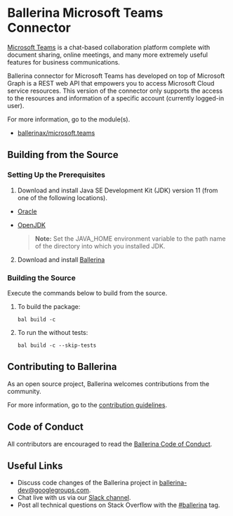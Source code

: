 Ballerina Microsoft Teams Connector
===================
 
[Microsoft Teams](https://www.microsoft.com/en-ww/microsoft-teams/group-chat-software) is a chat-based collaboration 
platform complete with document sharing, online meetings, and many more extremely useful features for business 
communications. 

Ballerina connector for Microsoft Teams has developed on top of Microsoft Graph is a REST web API that empowers you to 
access Microsoft Cloud service resources. This version of the connector only supports the access to the resources and 
information of a specific account (currently logged-in user).
 
For more information, go to the module(s).
- [ballerinax/microsoft.teams](https://docs.central.ballerina.io/ballerinax/microsoft.teams/0.1.0)
 
## Building from the Source
### Setting Up the Prerequisites
1. Download and install Java SE Development Kit (JDK) version 11 (from one of the following locations).
 
  * [Oracle](https://www.oracle.com/java/technologies/javase-jdk11-downloads.html)
 
  * [OpenJDK](https://adoptopenjdk.net/)
 
       > **Note:** Set the JAVA_HOME environment variable to the path name of the directory into which you installed
       JDK.
 
2. Download and install [Ballerina](https://ballerina.io/)
 
 
### Building the Source
 
Execute the commands below to build from the source.
 
1. To build the package:
   ```   
   bal build -c
   ```
2. To run the without tests:
   ```
   bal build -c --skip-tests
   ```
## Contributing to Ballerina
 
As an open source project, Ballerina welcomes contributions from the community.
 
For more information, go to the [contribution guidelines](https://github.com/ballerina-platform/ballerina-lang/blob/master/CONTRIBUTING.md).
 
## Code of Conduct
 
All contributors are encouraged to read the [Ballerina Code of Conduct](https://ballerina.io/code-of-conduct).
 
## Useful Links
 
* Discuss code changes of the Ballerina project in [ballerina-dev@googlegroups.com](mailto:ballerina-dev@googlegroups.com).
* Chat live with us via our [Slack channel](https://ballerina.io/community/slack/).
* Post all technical questions on Stack Overflow with the [#ballerina](https://stackoverflow.com/questions/tagged/ballerina) tag.